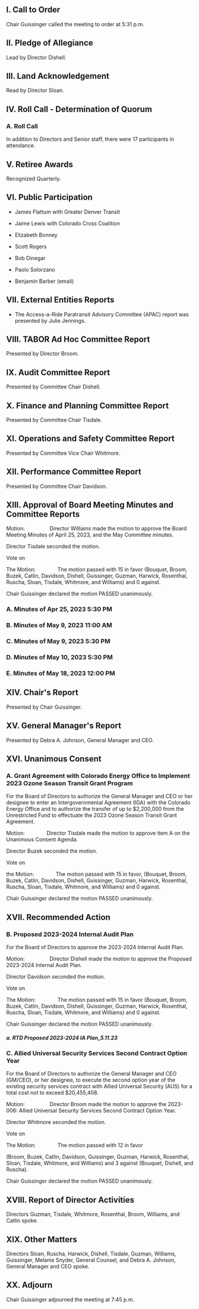 ## I. Call to Order

Chair Guissinger called the meeting to order at 5:31 p.m.

## II. Pledge of Allegiance

Lead by Director Dishell.

## III. Land Acknowledgement

Read by Director Sloan.

## IV. Roll Call - Determination of Quorum

### A. Roll Call

In addition to Directors and Senior staff, there were 17 participants in attendance.

## V. Retiree Awards

Recognized Quarterly.

## VI. Public Participation

- James Flattum with Greater Denver Transit

- Jaime Lewis with Colorado Cross Coalition

- Elizabeth Bonney

- Scott Rogers

- Bob Dinegar

- Paolo Solorzano

- Benjamin Barber (email)

## VII. External Entities Reports

- The Access-a-Ride Paratransit Advisory Committee (APAC) report was presented by Julie Jennings.

## VIII. TABOR Ad Hoc Committee Report

Presented by Director Broom.

## IX. Audit Committee Report

Presented by Committee Chair Dishell.

## X. Finance and Planning Committee Report

Presented by Committee Chair Tisdale.

## XI. Operations and Safety Committee Report

Presented by Committee Vice Chair Whitmore.

## XII. Performance Committee Report

Presented by Committee Chair Davidson.

## XIII. Approval of Board Meeting Minutes and Committee Reports

Motion:                 Director Williams made the motion to approve the Board Meeting Minutes of April 25, 2023, and the May Committee minutes.

Director Tisdale seconded the motion.

Vote on

The Motion:               The motion passed with 15 in favor (Bouquet, Broom, Buzek, Catlin, Davidson, Dishell, Guissinger, Guzman, Harwick, Rosenthal, Ruscha, Sloan, Tisdale, Whitmore, and Williams) and 0 against.

Chair Guissinger declared the motion PASSED unanimously.

### A. Minutes of Apr 25, 2023 5:30 PM

### B. Minutes of May 9, 2023 11:00 AM

### C. Minutes of May 9, 2023 5:30 PM

### D. Minutes of May 10, 2023 5:30 PM

### E. Minutes of May 18, 2023 12:00 PM

## XIV. Chair's Report

Presented by Chair Guissinger.

## XV. General Manager's Report

Presented by Debra A. Johnson, General Manager and CEO.

## XVI. Unanimous Consent

### A. Grant Agreement with Colorado Energy Office to Implement 2023 Ozone Season Transit Grant Program

For the Board of Directors to authorize the General Manager and CEO or her designee to enter an Intergovernmental Agreement (IGA) with the Colorado Energy Office and to authorize the transfer of up to $2,200,000 from the Unrestricted Fund to effectuate the 2023 Ozone Season Transit Grant Agreement.

Motion:               Director Tisdale made the motion to approve item A on the Unanimous Consent Agenda.

Director Buzek seconded the motion.

Vote on

the Motion:               The motion passed with 15 in favor, (Bouquet, Broom, Buzek, Catlin, Davidson, Dishell, Guissinger, Guzman, Harwick, Rosenthal, Ruscha, Sloan, Tisdale, Whitmore, and Williams) and 0 against.

Chair Guissinger declared the motion PASSED unanimously.

## XVII. Recommended Action

### B. Proposed 2023-2024 Internal Audit Plan

For the Board of Directors to approve the 2023-2024 Internal Audit Plan.

Motion:                 Director Dishell made the motion to approve the Proposed 2023-2024 Internal Audit Plan.

Director Davidson seconded the motion.

Vote on

The Motion:               The motion passed with 15 in favor (Bouquet, Broom, Buzek, Catlin, Davidson, Dishell, Guissinger, Guzman, Harwick, Rosenthal, Ruscha, Sloan, Tisdale, Whitmore, and Williams) and 0 against.

Chair Guissinger declared the motion PASSED unanimously.

##### a. RTD Proposed 2023-2024 IA Plan_5.11.23

### C. Allied Universal Security Services Second Contract Option Year

For the Board of Directors to authorize the General Manager and CEO (GM/CEO), or her designee, to execute the second option year of the existing security services contract with Allied Universal Security (AUS) for a total cost not to exceed $20,455,408.

Motion:                 Director Broom made the motion to approve the 2023-006: Allied Universal Security Services Second Contract Option Year.

Director Whitmore seconded the motion.

Vote on

The Motion:               The motion passed with 12 in favor

(Broom, Buzek, Catlin, Davidson, Guissinger, Guzman, Harwick, Rosenthal, Sloan, Tisdale, Whitmore, and Williams) and 3 against (Bouquet, Dishell, and Ruscha).

Chair Guissinger declared the motion PASSED unanimously.

## XVIII. Report of Director Activities

Directors Guzman, Tisdale, Whitmore, Rosenthal, Broom, Williams, and Catlin spoke.

## XIX. Other Matters

Directors Sloan, Ruscha, Harwick, Dishell, Tisdale, Guzman, Williams, Guissinger, Melanie Snyder, General Counsel, and Debra A. Johnson, General Manager and CEO spoke.

## XX. Adjourn

Chair Guissinger adjourned the meeting at 7:45 p.m.